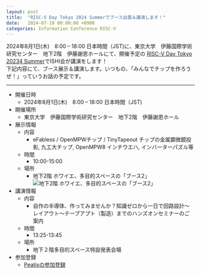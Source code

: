 ```yaml
---
layout: post
title:  "RISC-V Day Tokyo 2024 Summerでブース出展＆講演します！"
date:   2024-07-10 00:00:00 +0900
categories: Information Conference RISC-V
---
```


2024年8月1日(木)　8:00 – 18:00 日本時間（JST)に、東京大学　伊藤国際学術研究センター　地下2階　伊藤謝恩ホールにて、開催予定の [RISC-V Day Tokyo 20234 Summer](https://riscv.or.jp/risc-v-day-tokyo-2024-summer/)でISHI会が講演をします！  
下記内容にて、ブース展示＆講演します。いつもの、「みんなでチップを作ろうぜ！」っていうお話の予定です。  

***

* 開催日時
    * 2024年8月1日(木)　8:00 – 18:00 日本時間（JST)
* 開催場所
    * 東京大学　伊藤国際学術研究センター　地下2階　伊藤謝恩ホール
* 展示情報
    * 内容
        * eFabless / OpenMPWチップ / TinyTapeout チップの金属顕微鏡投影, 九工大チップ, OpenMPW8 インチウエハ, インバーターパズル等
    * 時間
        * 10:00-15:00
    * 場所
        * 地下2階 ホワイエ、多目的スペースの「ブース2」
        ![地下2階 ホワイエ、多目的スペースの「ブース2」](https://riscv.or.jp/wp-content/uploads/e1445e4bf6565edcd39a114e7bb9bb44.png)
* 講演情報
    * 内容
        * 自作の半導体、作ってみませんか？知識ゼロから一日で回路設計～レイアウト～テープアプト（製造）までのハンズオンセミナーのご案内
    * 時間
        * 13:25-13:45
    * 場所
        * 地下２階多目的スペース特設発表会場
* 参加登録
    * [Peatixの参加登録](https://riscv-day-2024-summer.peatix.com/)
